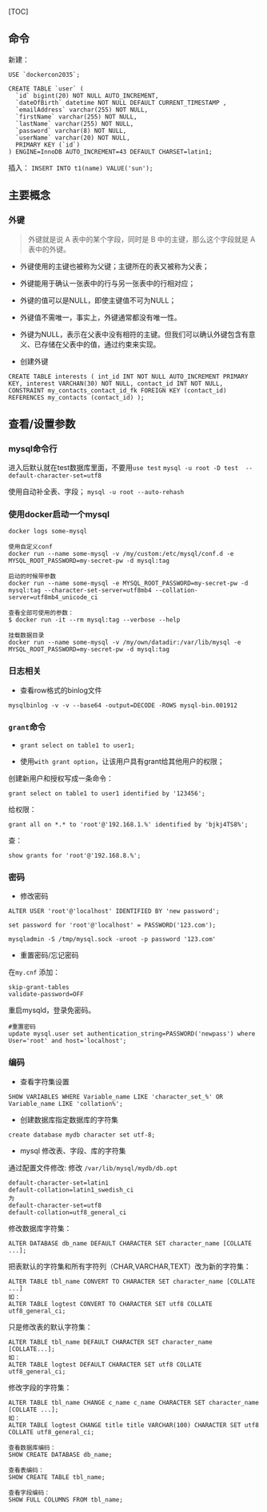 [TOC]


## 命令

新建：

```
USE `dockercon2035`;

CREATE TABLE `user` (
  `id` bigint(20) NOT NULL AUTO_INCREMENT,
  `dateOfBirth` datetime NOT NULL DEFAULT CURRENT_TIMESTAMP ,
  `emailAddress` varchar(255) NOT NULL,
  `firstName` varchar(255) NOT NULL,
  `lastName` varchar(255) NOT NULL,
  `password` varchar(8) NOT NULL,
  `userName` varchar(20) NOT NULL,
  PRIMARY KEY (`id`)
) ENGINE=InnoDB AUTO_INCREMENT=43 DEFAULT CHARSET=latin1;
```

插入：
`INSERT INTO t1(name) VALUE('sun');`

## 主要概念

### 外键

> 外键就是说 A 表中的某个字段，同时是 B 中的主键，那么这个字段就是 A 表中的外键。

- 外键使用的主键也被称为父键；主键所在的表又被称为父表；

- 外键能用于确认一张表中的行与另一张表中的行相对应；

- 外键的值可以是NULL，即使主键值不可为NULL；

- 外键值不需唯一，事实上，外键通常都没有唯一性。

- 外键为NULL，表示在父表中没有相符的主键。但我们可以确认外键包含有意义、已存储在父表中的值，通过约束来实现。

- 创建外键

`CREATE TABLE interests (
    int_id INT NOT NULL AUTO_INCREMENT PRIMARY KEY,
    interest VARCHAN(30) NOT NULL,
    contact_id INT NOT NULL,
    CONSTRAINT my_contacts_contact_id_fk FOREIGN KEY (contact_id) REFERENCES my_contacts (contact_id)
);`


## 查看/设置参数

### mysql命令行

进入后默认就在test数据库里面，不要用`use test`
`mysql -u root -D test  --default-character-set=utf8`

使用自动补全表、字段；
`mysql -u root --auto-rehash`

### 使用docker启动一个mysql

```
docker logs some-mysql

使用自定义conf
docker run --name some-mysql -v /my/custom:/etc/mysql/conf.d -e MYSQL_ROOT_PASSWORD=my-secret-pw -d mysql:tag

启动的时候带参数
docker run --name some-mysql -e MYSQL_ROOT_PASSWORD=my-secret-pw -d mysql:tag --character-set-server=utf8mb4 --collation-server=utf8mb4_unicode_ci

查看全部可使用的参数：
$ docker run -it --rm mysql:tag --verbose --help 

挂载数据目录
docker run --name some-mysql -v /my/own/datadir:/var/lib/mysql -e MYSQL_ROOT_PASSWORD=my-secret-pw -d mysql:tag
```

### 日志相关

- 查看row格式的binlog文件

```
mysqlbinlog -v -v --base64 -output=DECODE -ROWS mysql-bin.001912
```

### `grant`命令

- `grant select on table1 to user1;`

- 使用`with grant option`，让该用户具有grant给其他用户的权限；

创建新用户和授权写成一条命令：

`grant select on table1 to user1 identified by '123456';`

给权限：

`grant all on *.* to 'root'@'192.168.1.%' identified by 'bjkj4TS8%';`

查：

`show grants for 'root'@'192.168.8.%';`


### 密码

- 修改密码

```
ALTER USER 'root'@'localhost' IDENTIFIED BY 'new password';

set password for 'root'@'localhost' = PASSWORD('123.com');

mysqladmin -S /tmp/mysql.sock -uroot -p password '123.com'
```

- 重置密码/忘记密码

在`my.cnf` 添加：

```
skip-grant-tables
validate-password=OFF
```

重启mysqld，登录免密码。

```
#重置密码
update mysql.user set authentication_string=PASSWORD('newpass') where User='root' and host='localhost';
```


### 编码

- 查看字符集设置

```
SHOW VARIABLES WHERE Variable_name LIKE 'character_set_%' OR Variable_name LIKE 'collation%';
```

- 创建数据库指定数据库的字符集

```
create database mydb character set utf-8;
```


- mysql 修改表、字段、库的字符集

通过配置文件修改:
修改 `/var/lib/mysql/mydb/db.opt`

```
default-character-set=latin1
default-collation=latin1_swedish_ci
为
default-character-set=utf8
default-collation=utf8_general_ci
```

修改数据库字符集：
```
ALTER DATABASE db_name DEFAULT CHARACTER SET character_name [COLLATE ...];
```
把表默认的字符集和所有字符列（CHAR,VARCHAR,TEXT）改为新的字符集：
```
ALTER TABLE tbl_name CONVERT TO CHARACTER SET character_name [COLLATE ...]
如：
ALTER TABLE logtest CONVERT TO CHARACTER SET utf8 COLLATE utf8_general_ci;
```
只是修改表的默认字符集：
```
ALTER TABLE tbl_name DEFAULT CHARACTER SET character_name [COLLATE...];
如：
ALTER TABLE logtest DEFAULT CHARACTER SET utf8 COLLATE utf8_general_ci;
```
修改字段的字符集：
```
ALTER TABLE tbl_name CHANGE c_name c_name CHARACTER SET character_name [COLLATE ...];
如：
ALTER TABLE logtest CHANGE title title VARCHAR(100) CHARACTER SET utf8 COLLATE utf8_general_ci;
```

```
查看数据库编码：
SHOW CREATE DATABASE db_name;

查看表编码：
SHOW CREATE TABLE tbl_name;

查看字段编码：
SHOW FULL COLUMNS FROM tbl_name;
```